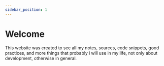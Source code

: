```yaml
---
sidebar_position: 1
---
```


# Welcome

This website was created to see all my notes, sources, code snippets, good practices, and more things that probably i will use in my life, not only about development, otherwise in general.
